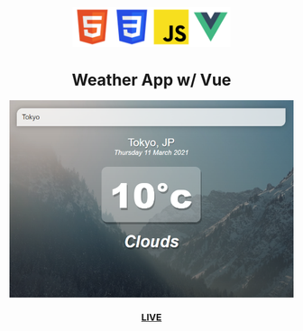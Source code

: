 <p align="center">
  <img src="./src/assets/logo-tpl-html.png" height="70px" width="70px"><img src="./src/assets/logo-tpl-css.png" height="70px" width="70px"><img src="./src/assets/logo-tpl-js.png" height="70px" width="70px"><img src="./src/assets/logo-tpl-vue.png" height="70px" width="70px">
</p>

<h1 align="center">Weather App w/ Vue</h1>

<p>
  <img src="./src/assets/Thumbnail-readme-vue-weather-app.png">
</p>

<a href="https://vue-weather-app-nu.vercel.app/" target="_blank"><h3 align="center">LIVE</h3></a>